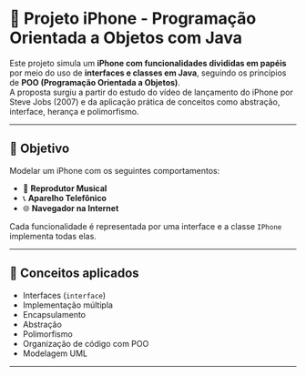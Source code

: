# 📱 Projeto iPhone - Programação Orientada a Objetos com Java

Este projeto simula um **iPhone com funcionalidades divididas em papéis** por meio do uso de **interfaces e classes em Java**, seguindo os princípios de **POO (Programação Orientada a Objetos)**.  
A proposta surgiu a partir do estudo do vídeo de lançamento do iPhone por Steve Jobs (2007) e da aplicação prática de conceitos como abstração, interface, herança e polimorfismo.

---

## 🎯 Objetivo

Modelar um iPhone com os seguintes comportamentos:

- 🎵 **Reprodutor Musical**  
- 📞 **Aparelho Telefônico**  
- 🌐 **Navegador na Internet**

Cada funcionalidade é representada por uma interface e a classe `IPhone` implementa todas elas.

---

## 🧠 Conceitos aplicados

- Interfaces (`interface`)
- Implementação múltipla
- Encapsulamento
- Abstração
- Polimorfismo
- Organização de código com POO
- Modelagem UML

---

